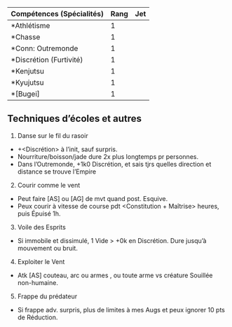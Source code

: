 | Compétences (Spécialités)                     | Rang  | Jet
| --------------------------------------------- | ----- | -------
| *Athlétisme                                   | 1     |
| *Chasse                                       | 1     |
| *Conn: Outremonde                             | 1     |
| *Discrétion (Furtivité)                       | 1     |
| *Kenjutsu                                     | 1     |
| *Kyujutsu                                     | 1     |
| *[Bugei]                                      | 1     |

## Techniques d’écoles et autres

1. Danse sur le fil du rasoir
  * +<Discrétion> à l’init, sauf surpris.
  * Nourriture/boisson/jade dure 2x plus longtemps pr <Chasse> personnes.
  * Dans l’Outremonde, +1k0 Discrétion, et sais tjrs quelles direction et distance
    se trouve l’Empire
2. Courir comme le vent
  * Peut faire [AS] ou [AG] de mvt quand post. Esquive.
  * Peux courir à vitesse de course pdt <Constitution + Maîtrise> heures, puis Épuisé 1h.
3. Voile des Esprits
  * Si immobile et dissimulé, 1 Vide > +0k<Maitrise> en Discrétion. Dure jusqu’à
    mouvement ou bruit.
4. Exploiter le Vent
  * Atk [AS] couteau, arc ou armes <samurai>, ou toute arme vs créature Souillée
    non-humaine.
5. Frappe du prédateur
  * Si frappe adv. surpris, plus de limites à mes Augs et peux ignorer 10 pts
    de Réduction.

